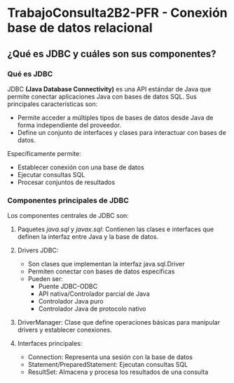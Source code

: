 # TrabajoConsulta2B2-PFR - Conexión base de datos relacional
## ¿Qué es JDBC y cuáles son sus componentes?
### Qué es JDBC

JDBC **(Java Database Connectivity)** es una API estándar de Java que permite conectar aplicaciones Java con bases de datos SQL. Sus principales características son:

- Permite acceder a múltiples tipos de bases de datos desde Java de forma independiente del proveedor.
- Define un conjunto de interfaces y clases para interactuar con bases de datos.

Específicamente permite:
  - Establecer conexión con una base de datos
  - Ejecutar consultas SQL 
  - Procesar conjuntos de resultados

### Componentes principales de JDBC

Los componentes centrales de JDBC son:

1. Paquetes *java.sql* y *javax.sql*:
   Contienen las clases e interfaces que definen la interfaz entre Java y la base de datos.

2. Drivers JDBC:
   - Son clases que implementan la interfaz java.sql.Driver
   - Permiten conectar con bases de datos específicas
   - Pueden ser:
     - Puente JDBC-ODBC 
     - API nativa/Controlador parcial de Java
     - Controlador Java puro
     - Controlador Java de protocolo nativo

3. DriverManager:
   Clase que define operaciones básicas para manipular drivers y establecer conexiones.

4. Interfaces principales:
   - Connection: Representa una sesión con la base de datos
   - Statement/PreparedStatement: Ejecutan consultas SQL  
   - ResultSet: Almacena y procesa los resultados de una consulta


